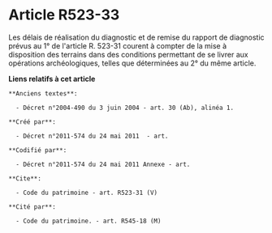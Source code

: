 # Article R523-33

Les délais de réalisation du diagnostic et de remise du rapport de diagnostic prévus au 1° de l'article R. 523-31 courent à
compter de la mise à disposition des terrains dans des conditions permettant de se livrer aux opérations archéologiques,
telles que déterminées au 2° du même article.

**Liens relatifs à cet article**

	**Anciens textes**:

	  - Décret n°2004-490 du 3 juin 2004 - art. 30 (Ab), alinéa 1.

	**Créé par**:

	  - Décret n°2011-574 du 24 mai 2011  - art.

	**Codifié par**:

	  - Décret n°2011-574 du 24 mai 2011 Annexe - art.

	**Cite**:

	  - Code du patrimoine - art. R523-31 (V)

	**Cité par**:

	  - Code du patrimoine. - art. R545-18 (M)
